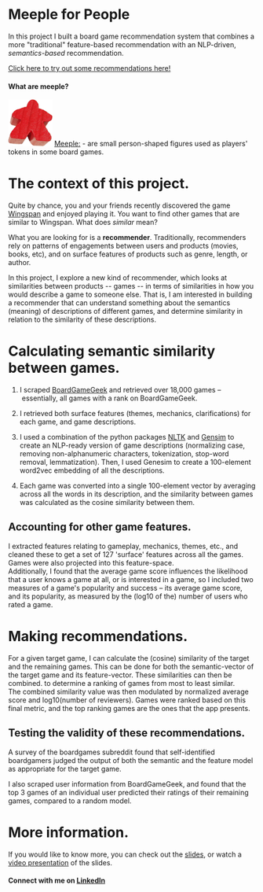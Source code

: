 
# Meeple for People


In this project I built a board game recommendation system that combines a more "traditional" feature-based recommendation with an NLP-driven, *semantics-based* recommendation.

[Click here to try out some recommendations here!](https://meeple4people.herokuapp.com/)


#### What are meeple?
![A meeple](https://github.com/M055/insight-project/blob/master/other/meeple_sm.png)
[Meeple:](https://en.wiktionary.org/wiki/meeple) - are small person-shaped figures used as players' tokens in some board games.


# The context of this project.

Quite by chance, you and your friends recently discovered the game [Wingspan](https://www.boardgamegeek.com/boardgame/266192/wingspan) and enjoyed playing it. You want to find other games that are similar to Wingspan. What does *similar* mean?

What you are looking for is a **recommender**. Traditionally, recommenders rely on patterns of engagements between users and products (movies, books, etc), and on surface features of products such as genre, length, or author.

In this project, I explore a new kind of recommender, which looks at similarities between products -- games -- in terms of similarities in how you would describe a game to someone else. That is, I am interested in building a recommender that can understand something about the semantics (meaning) of descriptions of different games, and determine similarity in relation to the similarity of these descriptions.


# Calculating semantic similarity between games.

1. I scraped [BoardGameGeek](https://boardgamegeek.com/) and retrieved over 18,000 games – essentially, all games with a rank on BoardGameGeek.

2. I retrieved both surface features (themes, mechanics, clarifications) for each game, and game descriptions.

3. I used a combination of the python packages [NLTK](https://www.nltk.org/) and [Gensim](https://radimrehurek.com/gensim/) to create an NLP-ready version of game descriptions (normalizing case, removing non-alphanumeric characters, tokenization, stop-word removal, lemmatization). Then, I used Genesim to create a 100-element word2vec embedding of all the descriptions.

4. Each game was converted into a single 100-element vector by averaging across all the words in its description, and the similarity between games was calculated as the cosine similarity between them.


## Accounting for other game features.

I extracted features relating to gameplay, mechanics, themes, etc., and cleaned these to get a set of 127 'surface' features across all the games. Games were also projected into this feature-space.    
Additionally, I found that the average game score influences the likelihood that a user knows a game at all, or is interested in a game, so I included two measures of a game's popularity and success – its average game score, and its popularity, as measured by the (log10 of the) number of users who rated a game.


# Making recommendations.

For a given target game, I can calculate the (cosine) similarity of the target and the remaining games. This can be done for both the semantic-vector of the target game and its feature-vector. These similarities can then be combined. to determine a ranking of games from most to least similar.    
The combined similarity value was then modulated by normalized average score and log10(number of reviewers). Games were ranked based on this final metric, and the top ranking games are the ones that the app presents.

## Testing the validity of these recommendations.

A survey of the boardgames subreddit found that self-identified boardgamers judged the output of both the semantic and the feature model as appropriate for the target game.

I also scraped user information from BoardGameGeek, and found that the top 3 games of an individual user predicted their ratings of their remaining games, compared to a random model.

# More information.

If you would like to know more, you can check out the [slides](https://docs.google.com/presentation/d/1WjwLGVVUO2Jj42QNX5rg2alfR9mkni4qfI9egbTCUZw/edit?usp=sharing), or watch a [video presentation](https://www.youtube.com/watch?v=S-LlWeb5nK4) of the slides.
#### Connect with me on [LinkedIn](https://www.linkedin.com/in/mohinishs/)
